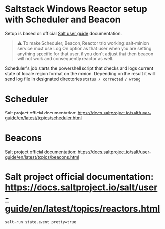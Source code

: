 # Saltstack Windows Reactor setup with Scheduler and Beacon

Setup is based on official [Salt user guide](https://docs.saltproject.io/salt/user-guide/en/latest/index.html) documentation.

> :warning: To make Scheduler, Beacon, Reactor trio working: salt-minion service must use Log On option as that user when you are setting anything specific for that user, if you don't adjust that then beacon will not work and consequently reactor as well.
 
Scheduler's job starts the powershell script that checks and logs current state of locale region format on the minion. Depending on the result it will send log file in designated directories `status / corrected / wrong`

# Scheduler 
Salt project official documentation: https://docs.saltproject.io/salt/user-guide/en/latest/topics/scheduler.html

# Beacons 
Salt project official documentation: https://docs.saltproject.io/salt/user-guide/en/latest/topics/beacons.html

# Salt project official documentation: https://docs.saltproject.io/salt/user-guide/en/latest/topics/reactors.html





`salt-run state.event pretty=true`